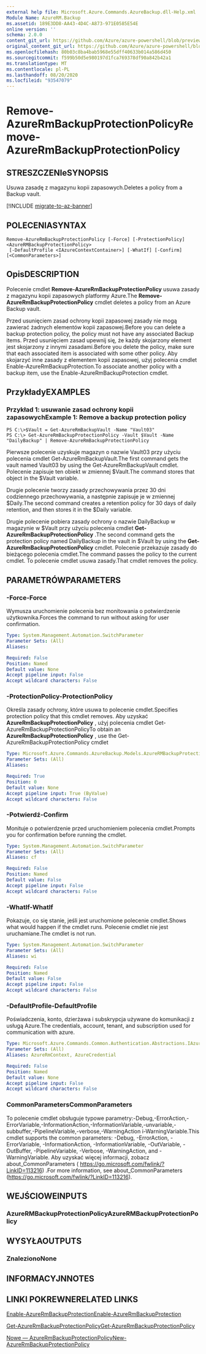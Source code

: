```yaml
---
external help file: Microsoft.Azure.Commands.AzureBackup.dll-Help.xml
Module Name: AzureRM.Backup
ms.assetid: 189E3DD8-AA43-4D4C-A873-971E0585E54E
online version: ''
schema: 2.0.0
content_git_url: https://github.com/Azure/azure-powershell/blob/preview/src/ResourceManager/AzureBackup/Commands.AzureBackup/help/Remove-AzureRmBackupProtectionPolicy.md
original_content_git_url: https://github.com/Azure/azure-powershell/blob/preview/src/ResourceManager/AzureBackup/Commands.AzureBackup/help/Remove-AzureRmBackupProtectionPolicy.md
ms.openlocfilehash: 80b03c8ba4bab5968e55dff40633b014a586d450
ms.sourcegitcommit: f599b50d5e980197d1fca769378df90a842b42a1
ms.translationtype: MT
ms.contentlocale: pl-PL
ms.lasthandoff: 08/20/2020
ms.locfileid: "93547079"
---
```

# <span data-ttu-id="58c67-101">Remove-AzureRmBackupProtectionPolicy</span><span class="sxs-lookup"><span data-stu-id="58c67-101">Remove-AzureRmBackupProtectionPolicy</span></span>

## <span data-ttu-id="58c67-102">STRESZCZENIe</span><span class="sxs-lookup"><span data-stu-id="58c67-102">SYNOPSIS</span></span>
<span data-ttu-id="58c67-103">Usuwa zasadę z magazynu kopii zapasowych.</span><span class="sxs-lookup"><span data-stu-id="58c67-103">Deletes a policy from a Backup vault.</span></span>

[!INCLUDE [migrate-to-az-banner](../../includes/migrate-to-az-banner.md)]

## <span data-ttu-id="58c67-104">POLECENIA</span><span class="sxs-lookup"><span data-stu-id="58c67-104">SYNTAX</span></span>

```
Remove-AzureRmBackupProtectionPolicy [-Force] [-ProtectionPolicy] <AzureRMBackupProtectionPolicy>
 [-DefaultProfile <IAzureContextContainer>] [-WhatIf] [-Confirm] [<CommonParameters>]
```

## <span data-ttu-id="58c67-105">Opis</span><span class="sxs-lookup"><span data-stu-id="58c67-105">DESCRIPTION</span></span>
<span data-ttu-id="58c67-106">Polecenie cmdlet **Remove-AzureRmBackupProtectionPolicy** usuwa zasady z magazynu kopii zapasowych platformy Azure.</span><span class="sxs-lookup"><span data-stu-id="58c67-106">The **Remove-AzureRmBackupProtectionPolicy** cmdlet deletes a policy from an Azure Backup vault.</span></span>

<span data-ttu-id="58c67-107">Przed usunięciem zasad ochrony kopii zapasowej zasady nie mogą zawierać żadnych elementów kopii zapasowej.</span><span class="sxs-lookup"><span data-stu-id="58c67-107">Before you can delete a backup protection policy, the policy must not have any associated Backup items.</span></span>
<span data-ttu-id="58c67-108">Przed usunięciem zasad upewnij się, że każdy skojarzony element jest skojarzony z innymi zasadami.</span><span class="sxs-lookup"><span data-stu-id="58c67-108">Before you delete the policy, make sure that each associated item is associated with some other policy.</span></span>
<span data-ttu-id="58c67-109">Aby skojarzyć inne zasady z elementem kopii zapasowej, użyj polecenia cmdlet Enable-AzureRmBackupProtection.</span><span class="sxs-lookup"><span data-stu-id="58c67-109">To associate another policy with a backup item, use the Enable-AzureRmBackupProtection cmdlet.</span></span>

## <span data-ttu-id="58c67-110">Przykłady</span><span class="sxs-lookup"><span data-stu-id="58c67-110">EXAMPLES</span></span>

### <span data-ttu-id="58c67-111">Przykład 1: usuwanie zasad ochrony kopii zapasowych</span><span class="sxs-lookup"><span data-stu-id="58c67-111">Example 1: Remove a backup protection policy</span></span>
```
PS C:\>$Vault = Get-AzureRmBackupVault -Name "Vault03"
PS C:\> Get-AzureRmBackupProtectionPolicy -Vault $Vault -Name "DailyBackup" | Remove-AzureRmBackupProtectionPolicy
```

<span data-ttu-id="58c67-112">Pierwsze polecenie uzyskuje magazyn o nazwie Vault03 przy użyciu polecenia cmdlet Get-AzureRmBackupVault.</span><span class="sxs-lookup"><span data-stu-id="58c67-112">The first command gets the vault named Vault03 by using the Get-AzureRmBackupVault cmdlet.</span></span>
<span data-ttu-id="58c67-113">Polecenie zapisuje ten obiekt w zmiennej $Vault.</span><span class="sxs-lookup"><span data-stu-id="58c67-113">The command stores that object in the $Vault variable.</span></span>

<span data-ttu-id="58c67-114">Drugie polecenie tworzy zasady przechowywania przez 30 dni codziennego przechowywania, a następnie zapisuje je w zmiennej $Daily.</span><span class="sxs-lookup"><span data-stu-id="58c67-114">The second command creates a retention policy for 30 days of daily retention, and then stores it in the $Daily variable.</span></span>

<span data-ttu-id="58c67-115">Drugie polecenie pobiera zasady ochrony o nazwie DailyBackup w magazynie w $Vault przy użyciu polecenia cmdlet **Get-AzureRmBackupProtectionPolicy** .</span><span class="sxs-lookup"><span data-stu-id="58c67-115">The second command gets the protection policy named DailyBackup in the vault in $Vault by using the **Get-AzureRmBackupProtectionPolicy** cmdlet.</span></span>
<span data-ttu-id="58c67-116">Polecenie przekazuje zasady do bieżącego polecenia cmdlet.</span><span class="sxs-lookup"><span data-stu-id="58c67-116">The command passes the policy to the current cmdlet.</span></span>
<span data-ttu-id="58c67-117">To polecenie cmdlet usuwa zasady.</span><span class="sxs-lookup"><span data-stu-id="58c67-117">That cmdlet removes the policy.</span></span>

## <span data-ttu-id="58c67-118">PARAMETRÓW</span><span class="sxs-lookup"><span data-stu-id="58c67-118">PARAMETERS</span></span>

### <span data-ttu-id="58c67-119">-Force</span><span class="sxs-lookup"><span data-stu-id="58c67-119">-Force</span></span>
<span data-ttu-id="58c67-120">Wymusza uruchomienie polecenia bez monitowania o potwierdzenie użytkownika.</span><span class="sxs-lookup"><span data-stu-id="58c67-120">Forces the command to run without asking for user confirmation.</span></span>

```yaml
Type: System.Management.Automation.SwitchParameter
Parameter Sets: (All)
Aliases: 

Required: False
Position: Named
Default value: None
Accept pipeline input: False
Accept wildcard characters: False
```

### <span data-ttu-id="58c67-121">-ProtectionPolicy</span><span class="sxs-lookup"><span data-stu-id="58c67-121">-ProtectionPolicy</span></span>
<span data-ttu-id="58c67-122">Określa zasady ochrony, które usuwa to polecenie cmdlet.</span><span class="sxs-lookup"><span data-stu-id="58c67-122">Specifies protection policy that this cmdlet removes.</span></span>
<span data-ttu-id="58c67-123">Aby uzyskać **AzureRmBackupProtectionPolicy** , użyj polecenia cmdlet Get-AzureRmBackupProtectionPolicy</span><span class="sxs-lookup"><span data-stu-id="58c67-123">To obtain an **AzureRmBackupProtectionPolicy** , use the Get-AzureRmBackupProtectionPolicy cmdlet</span></span>

```yaml
Type: Microsoft.Azure.Commands.AzureBackup.Models.AzureRMBackupProtectionPolicy
Parameter Sets: (All)
Aliases: 

Required: True
Position: 0
Default value: None
Accept pipeline input: True (ByValue)
Accept wildcard characters: False
```

### <span data-ttu-id="58c67-124">-Potwierdź</span><span class="sxs-lookup"><span data-stu-id="58c67-124">-Confirm</span></span>
<span data-ttu-id="58c67-125">Monituje o potwierdzenie przed uruchomieniem polecenia cmdlet.</span><span class="sxs-lookup"><span data-stu-id="58c67-125">Prompts you for confirmation before running the cmdlet.</span></span>

```yaml
Type: System.Management.Automation.SwitchParameter
Parameter Sets: (All)
Aliases: cf

Required: False
Position: Named
Default value: False
Accept pipeline input: False
Accept wildcard characters: False
```

### <span data-ttu-id="58c67-126">-WhatIf</span><span class="sxs-lookup"><span data-stu-id="58c67-126">-WhatIf</span></span>
<span data-ttu-id="58c67-127">Pokazuje, co się stanie, jeśli jest uruchomione polecenie cmdlet.</span><span class="sxs-lookup"><span data-stu-id="58c67-127">Shows what would happen if the cmdlet runs.</span></span>
<span data-ttu-id="58c67-128">Polecenie cmdlet nie jest uruchamiane.</span><span class="sxs-lookup"><span data-stu-id="58c67-128">The cmdlet is not run.</span></span>

```yaml
Type: System.Management.Automation.SwitchParameter
Parameter Sets: (All)
Aliases: wi

Required: False
Position: Named
Default value: False
Accept pipeline input: False
Accept wildcard characters: False
```

### <span data-ttu-id="58c67-129">-DefaultProfile</span><span class="sxs-lookup"><span data-stu-id="58c67-129">-DefaultProfile</span></span>
<span data-ttu-id="58c67-130">Poświadczenia, konto, dzierżawa i subskrypcja używane do komunikacji z usługą Azure.</span><span class="sxs-lookup"><span data-stu-id="58c67-130">The credentials, account, tenant, and subscription used for communication with azure.</span></span>

```yaml
Type: Microsoft.Azure.Commands.Common.Authentication.Abstractions.IAzureContextContainer
Parameter Sets: (All)
Aliases: AzureRmContext, AzureCredential

Required: False
Position: Named
Default value: None
Accept pipeline input: False
Accept wildcard characters: False
```

### <span data-ttu-id="58c67-131">CommonParameters</span><span class="sxs-lookup"><span data-stu-id="58c67-131">CommonParameters</span></span>
<span data-ttu-id="58c67-132">To polecenie cmdlet obsługuje typowe parametry:-Debug,-ErrorAction,-ErrorVariable,-InformationAction,-InformationVariable,-unvariable,-subbuffer,-PipelineVariable,-verbose,-WarningAction i-WarningVariable.</span><span class="sxs-lookup"><span data-stu-id="58c67-132">This cmdlet supports the common parameters: -Debug, -ErrorAction, -ErrorVariable, -InformationAction, -InformationVariable, -OutVariable, -OutBuffer, -PipelineVariable, -Verbose, -WarningAction, and -WarningVariable.</span></span> <span data-ttu-id="58c67-133">Aby uzyskać więcej informacji, zobacz about_CommonParameters ( https://go.microsoft.com/fwlink/?LinkID=113216) .</span><span class="sxs-lookup"><span data-stu-id="58c67-133">For more information, see about_CommonParameters (https://go.microsoft.com/fwlink/?LinkID=113216).</span></span>

## <span data-ttu-id="58c67-134">WEJŚCIOWE</span><span class="sxs-lookup"><span data-stu-id="58c67-134">INPUTS</span></span>

### <span data-ttu-id="58c67-135">AzureRMBackupProtectionPolicy</span><span class="sxs-lookup"><span data-stu-id="58c67-135">AzureRMBackupProtectionPolicy</span></span>

## <span data-ttu-id="58c67-136">WYSYŁA</span><span class="sxs-lookup"><span data-stu-id="58c67-136">OUTPUTS</span></span>

### <span data-ttu-id="58c67-137">Znaleziono</span><span class="sxs-lookup"><span data-stu-id="58c67-137">None</span></span>

## <span data-ttu-id="58c67-138">INFORMACYJN</span><span class="sxs-lookup"><span data-stu-id="58c67-138">NOTES</span></span>

## <span data-ttu-id="58c67-139">LINKI POKREWNE</span><span class="sxs-lookup"><span data-stu-id="58c67-139">RELATED LINKS</span></span>

[<span data-ttu-id="58c67-140">Enable-AzureRmBackupProtection</span><span class="sxs-lookup"><span data-stu-id="58c67-140">Enable-AzureRmBackupProtection</span></span>](./Enable-AzureRmBackupProtection.md)

[<span data-ttu-id="58c67-141">Get-AzureRmBackupProtectionPolicy</span><span class="sxs-lookup"><span data-stu-id="58c67-141">Get-AzureRmBackupProtectionPolicy</span></span>](./Get-AzureRmBackupProtectionPolicy.md)

[<span data-ttu-id="58c67-142">Nowe — AzureRmBackupProtectionPolicy</span><span class="sxs-lookup"><span data-stu-id="58c67-142">New-AzureRmBackupProtectionPolicy</span></span>](./New-AzureRmBackupProtectionPolicy.md)


